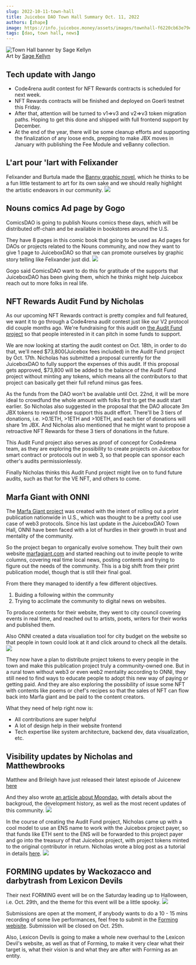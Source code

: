```yaml
---
slug: 2022-10-11-town-hall
title: Juicebox DAO Town Hall Summary Oct. 11, 2022
authors: [zhape]
image: https://info.juicebox.money/assets/images/townhall-f6220cb63e79e62f790a0ba4a041c68c.png
tags: [dao, town hall, news]
---
```


![Town Hall banner by Sage Kellyn](townhall.png)  
Art by [Sage Kellyn](https://twitter.com/SageKellyn)

## Tech update with Jango

- Code4rena audit contest for NFT Rewards contracts is scheduled for next week. 
- NFT Rewards contracts will be finished and deployed on Goerli testnet this Friday. 
- After that, attention will be turned to v1=>v3 and v2=>v3 token migration paths. Hoping to get this done and shipped with full frontend support by December. 
- At the end of the year, there will be some cleanup efforts and supporting the finalization of any loose ends, prepping to make JBX moves in January with publishing the Fee Module and veBanny collection.

## L'art pour 'lart with Felixander

Felixander and Burtula made the [Banny graphic novel](https://drive.google.com/file/d/1dvpGwf5Yh4aasmhq97fJc1nXMrbQJb-h/view), which he thinks to be a fun little testament to art for its own sake and we should really highlight the artistic endeavors in our community. 
![](IxbUFap.jpeg)


## Nouns comics Ad page by Gogo

ComicsDAO is going to publish Nouns comics these days, which will be distributed off-chain and be available in bookstores around the U.S. 

They have 8 pages in this comic book that going to be used as Ad pages for DAOs or projects related to the Nouns community, and now they want to give 1 page to JuiceboxDAO so that we can promote ourselves by graphic story telling like Felixander just did.
![](kaHDm5i.png)

Gogo said ComicsDAO want to do this for gratitude of the supports that JuiceboxDAO has been giving them, which he thinks might help Juicebox reach out to more folks in real life.

## NFT Rewards Audit Fund by Nicholas

As our upcoming NFT Rewards contract is pretty complex and full featured, we want it to go through a Code4rena audit contest just like our V2 protocol did couple months ago. We're fundraising for this audit on [the Audit Fund project](https://juicebox.money/@auditfund) so that people interested in it can pitch in some funds to support. 

We are now looking at starting the audit contest on Oct. 18th, in order to do that, we'll need $73,800(Juicebox fees included) in the Audit Fund project by Oct. 17th. Nicholas has submitted a proposal currently for the JuiceboxDAO to fully support the expenses of this audit. If this proposal gets approved, $73,800 will be added to the balance of the Audit Fund project without minting any tokens, which means all the contributors to that project can basically get their full refund minus gas fees.

As the funds from the DAO won't be available until Oct. 22nd, it will be more ideal to crowdfund the whole amount with folks first to get the audit start earlier. So Nicholas also suggested in the proposal that the DAO allocate 3m JBX tokens to reward those support this audit effort. There'll be 3 tiers of donations, i.e. >0.1ETH, >1ETH and >10ETH, and each tier of donations will share 1m JBX. And Nicholas also mentioned that he might want to propose a retroactive NFT Rewards for these 3 tiers of donations in the future.

This Audit Fund project also serves as proof of concept for Code4rena team, as they are exploring the possibility to create projects on Juicebox for smart contract or protocols out in web 3, so that people can sponsor each other's audits permissionlessly.

Finally Nicholas thinks this Audit Fund project might live on to fund future audits, such as that for the VE NFT, and others to come.

## Marfa Giant with ONNI

The [Marfa Giant project](https://juicebox.money/@marfagiant) was created with the intent of rolling out a print publication nationwide in U.S., which was thought to be a pretty cool use case of web3 protocols. Since his last update in the JuiceboxDAO Town Hall, ONNI have been faced with a lot of hurdles in their growth in trust and mentality of the community.

So the project began to organically evolve somehow. They built their own website [marfagiant.com](https://marfagiant.com/) and started reaching out to invite people to write columns, covering real time local news, posting contents and trying to figure out the needs of the community. This is a big shift from their print publication model, though that is still their final goal.

From there they managed to identify a few different objectives.

1. Buiding a following within the community
2. Trying to acclimate the community to digital news on websites.

To produce contents for their website, they went to city council covering events in real time, and reached out to artists, poets, writers for their works and published them.

Also ONNI created a data visualiation tool for city budget on the website so that people in town could look at it and click around to check all the details.
![](kqZfebn.png)

They now have a plan to distribute project tokens to every people in the town and make this publication project truly a community-owned one. But in a rural town without web3 or even web2 mentality according to ONNI, they still need to find ways to educate people to adopt this new way of paying or getting paid. And they are also exploring the possibility of issue some NFT with contents like poems or chef's recipes so that the sales of NFT can flow back into Marfa giant and be paid to the content creators.

What they need of help right now is:

- All contributions are super helpful
- A lot of design help in their website frontend
- Tech expertise like system architecture, backend dev, data visualization, etc.

## Visibility updates by Nicholas and Matthewbrooks

Matthew and Brileigh have just released their latest episode of Juicenew [here](https://juicenews.beehiiv.com/p/juicenews-oct-11)

And they also wrote [an article about Moondao](https://info.juicebox.money/blog/2022-10-11-moondao/
), with details about the backgroud, the development history, as well as the most recent updates of this community.
![](Cct58Ri.png)





In the course of creating the Audit Fund project, Nicholas came up with a cool model to use an ENS name to work with the Juicebox project payer, so that funds like ETH sent to the ENS will be forwarded to this project payer and go into the treasury of that Juicebox project, with project tokens minted to the original contributor in return. Nicholas wrote a blog post as a tutorial in details [here](https://info.juicebox.money/blog/juicebox-donate-with-ens/).
![](NY7Zu1d.png)



## FORMING updates by Wackozacco and darbytrash from Lexicon Devils

Their next FORMING event will be on the Saturday leading up to Halloween, i.e. Oct. 29th, and the theme for this event will be a little spooky. 
![](https://i.imgur.com/oMDz6r8.png)

Submissions are open at the moment, if anybody wants to do a 10 - 15 mins recording of some live performances, feel free to submit in the [Forming webisite](http://forming.lexicondevils.xyz/). Submission will be closed on Oct. 25th.

Also, Lexicon Devils is going to make a whole new overhaul to the Lexicon Devil's website, as well as that of Forming, to make it very clear what their target is, what their vision is and what they are after with Forming as an entity.

